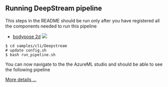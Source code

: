 ## Running DeepStream pipeline

This steps in the README should be run only after you have registered all the components needed to run this pipeline

* [bodypose 2d](./bodypose2d/README.md)
![](https://developer.nvidia.com/sites/default/files/akamai/TLT/bodyposenet/nv_pose2d_1.png)

```
$ cd samples/cli/Deepstream
# update config.sh
$ bash run_pipeline.sh
```
You can now navigate to the the AzureML studio and should be able to see the following pipeline 

[More details ...](../../../src/components/DeepStream/README.md)

